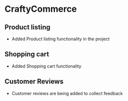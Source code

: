 # CraftyCommerce

## Product listing
- Added Product listing functionality in the project

## Shopping cart
- Added Shopping cart functionality 

## Customer Reviews
- Customer reviews are being added to collect feedback 
